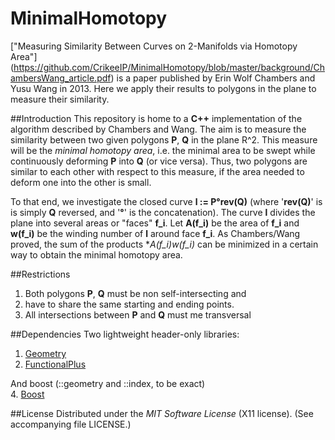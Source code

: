 # MinimalHomotopy
["Measuring Similarity Between Curves on 2-Manifolds via Homotopy Area"] (https://github.com/CrikeeIP/MinimalHomotopy/blob/master/background/ChambersWang_article.pdf) is a paper published by Erin Wolf Chambers and Yusu Wang in 2013. Here we apply their results to polygons in the plane to measure their similarity.

##Introduction
This repository is home to a **C++** implementation of the algorithm described by Chambers and Wang.
The aim is to measure the similarity between two given polygons **P**, **Q**  in the plane R^2. This measure will be the *minimal homotopy area*, i.e. the minimal area to be swept while continuously deforming **P** into **Q** (or vice versa). Thus, two polygons are similar to each other with respect to this measure, if the area needed to deform one into the other is small. 

To that end, we investigate the closed curve **l := P°rev(Q)** (where '**rev(Q)**' is is simply **Q** reversed, and '**°**' is the concatenation). The curve **l** divides the plane into several areas or "faces" **f_i**. Let **A(f_i)** be the area of **f_i** and **w(f_i)** be the winding number of **l** around face **f_i**. As Chambers/Wang proved, the sum of the products **A(f_i)*w(f_i)** can be minimized in a certain way to obtain the minimal homotopy area.


##Restrictions
1. Both polygons **P**, **Q** must be non self-intersecting and
2. have to share the same starting and ending points.
3. All intersections between **P** and **Q** must me transversal


##Dependencies
Two lightweight header-only libraries:  
1. [Geometry](https://github.com/CrikeeIP/Geometry)  
2. [FunctionalPlus](https://github.com/Dobiasd/FunctionalPlus)  

And boost (::geometry and ::index, to be exact)  
4. [Boost](http://www.boost.org/)

##License
Distributed under the *MIT Software License* (X11 license). (See accompanying file LICENSE.)
